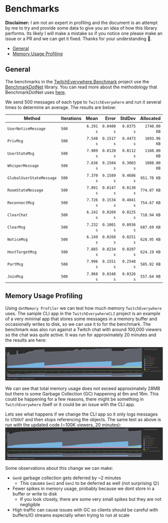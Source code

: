 # Benchmarks
**Disclaimer:** I am not an expert in profiling and the document is an attempt by me to try and provide some data to give you an idea of how this library performs.
Its likely I will make a mistake so if you notice one please make an issue or a PR and we can get it fixed. Thanks for your understanding 🙂.

<!-- TOC -->
* [General](#general)
* [Memory Usage Profiling](#memory-usage-profiling)
<!-- TOC -->

## General
The benchmarks in the [TwitchEverywhere.Benchmark](https://github.com/pureooze/TwitchEverywhere/tree/main/TwitchEverywhere.Benchmark) project use the [BenchmarkDotNet](https://github.com/dotnet/BenchmarkDotNet/tree/master) library. You can read more about the methodology that BenchmarkDotNet uses [here](https://github.com/dotnet/BenchmarkDotNet/tree/master#features).

We send 500 messages of each type to `TwitchEverywhere` and run it several times to determine an average. The results are below:

| Method                   | Iterations |      Mean |      Error |     StdDev |    Allocated |
|--------------------------|------------|----------:|-----------:|-----------:|-------------:|
| `UserNoticeMessage`      | `500`      | `6.291 s` | `0.0400 s` | `0.0375 s` | `1740.00 KB` |
| `PrivMsg`                | `500`      | `7.548 s` | `0.1517 s` | `0.4473 s` | `1693.96 KB` |
| `UserStateMsg`           | `500`      | `7.909 s` | `0.0120 s` | `0.0112 s` | `1160.00 KB` |
| `WhisperMessage`         | `500`      | `7.636 s` | `0.1504 s` | `0.3003 s` | `1080.00 KB` |
| `GlobalUserStateMessage` | `500`      | `7.370 s` | `0.1589 s` | `0.4686 s` |  `951.70 KB` |
| `RoomStateMessage`       | `500`      | `7.891 s` | `0.0147 s` | `0.0130 s` |  `774.07 KB` |
| `ReconnectMsg`           | `500`      | `7.726 s` | `0.1534 s` | `0.4041 s` |  `754.67 KB` |
| `ClearChat`              | `500`      | `6.242 s` | `0.0269 s` | `0.0225 s` |  `718.94 KB` |
| `ClearMsg`               | `500`      | `7.232 s` | `0.1001 s` | `0.0936 s` |  `687.69 KB` |
| `NoticeMsg`              | `500`      | `6.249 s` | `0.0268 s` | `0.0251 s` |  `628.95 KB` |
| `HostTargetMsg`          | `500`      | `7.885 s` | `0.0234 s` | `0.0207 s` |  `624.19 KB` |
| `PartMsg`                | `500`      | `7.996 s` | `0.1551 s` | `0.2548 s` |  `585.02 KB` |
| `JoinMsg`                | `500`      | `7.968 s` | `0.0348 s` | `0.0326 s` |  `557.64 KB` |

## Memory Usage Profiling
Using `dotMemory Profiler` we can test how much memory `TwitchEverywhere` uses. 
The sample CLI app in the `TwitchEverywhereCLI` project is an example of a very minimal app that stores some messages in a memory buffer and occasionally writes to disk, so we can use it to for the benchmark.
The benchmark was also run against a Twitch chat with around 100,000 viewers so the chat was quite active. It was run for approximately 20 minutes and the results are here:

![](images/MemoryUsage.PNG)

We can see that total memory usage does not exceed approximately 28MB but there is some Garbage Collection (GC) happening at 6m and 16m.
This could be happening for a few reasons, there might be something in `TwitchEverywhere` itself or it could be an issue with the CLI app.

Lets see what happens if we change the CLI app so it only logs messages to `STDOUT` and then stops referencing the objects.
The same test as above is run with the updated code (~100K viewers, 20 minutes):
![](images/MemoryUsage-Optimize.PNG)

Some observations about this change we can make:
* `Gen0` garbage collection gets deferred by ~2 minutes
  * This causes `Gen1` and `Gen2` to be deferred as well (not surprising 😉)
* Fewer spikes in memory usage, probably because we dont store in a buffer or write to disk
  * If you look closely, there are some very small spikes but they are not negligible
* High traffic can cause issues with GC so clients should be careful with buffers/IO streams especially when trying to run at scale